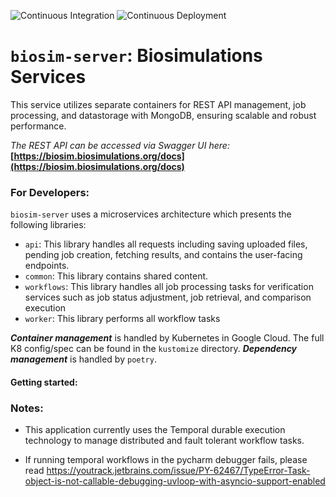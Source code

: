 ![Continuous Integration](https://github.com/biosimulations/biosim-server/actions/workflows/integrate.yml/badge.svg)
![Continuous Deployment](https://github.com/biosimulations/biosim-server/actions/workflows/deploy.yml/badge.svg)

# **`biosim-server`: Biosimulations Services**

This service utilizes separate containers for REST API management, job processing, and datastorage with MongoDB, ensuring scalable and robust performance.

_The REST API can be accessed via Swagger UI here:_ **[https://biosim.biosimulations.org/docs](https://biosim.biosimulations.org/docs)**

### **For Developers:**

`biosim-server` uses a microservices architecture which presents the following libraries:

- `api`: This library handles all requests including saving uploaded files, pending job creation, fetching results, and contains the user-facing endpoints.
- `common`: This library contains shared content.
- `workflows`: This library handles all job processing tasks for verification services such as job status adjustment, job retrieval, and comparison execution
- `worker`: This library performs all workflow tasks

**_Container management_** is handled by Kubernetes in Google Cloud. The full K8 config/spec can be found in the `kustomize` directory. **_Dependency management_** is handled by `poetry`.

#### Getting started:


### Notes:
- This application currently uses the Temporal durable execution technology to manage distributed and fault tolerant workflow tasks.

- If running temporal workflows in the pycharm debugger fails, please read https://youtrack.jetbrains.com/issue/PY-62467/TypeError-Task-object-is-not-callable-debugging-uvloop-with-asyncio-support-enabled
